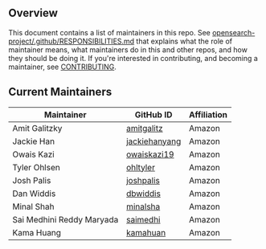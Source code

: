 ## Overview

This document contains a list of maintainers in this repo. See [opensearch-project/.github/RESPONSIBILITIES.md](https://github.com/opensearch-project/.github/blob/main/RESPONSIBILITIES.md#maintainer-responsibilities) that explains what the role of maintainer means, what maintainers do in this and other repos, and how they should be doing it. If you're interested in contributing, and becoming a maintainer, see [CONTRIBUTING](CONTRIBUTING.md).

## Current Maintainers

| Maintainer                | GitHub ID                                         | Affiliation |
| ------------------------- | ------------------------------------------------- | ----------- |
| Amit Galitzky             | [amitgalitz](https://github.com/amitgalitz)       | Amazon      |
| Jackie Han                | [jackiehanyang](https://github.com/jackiehanyang) | Amazon      |
| Owais Kazi                | [owaiskazi19](https://github.com/owaiskazi19)     | Amazon      |
| Tyler Ohlsen              | [ohltyler](https://github.com/ohltyler)           | Amazon      |
| Josh Palis                | [joshpalis](https://github.com/joshpalis)         | Amazon      |
| Dan Widdis                | [dbwiddis](https://github.com/dbwiddis)           | Amazon      |
| Minal Shah                | [minalsha](https://github.com/minalsha)           | Amazon      |
| Sai Medhini Reddy Maryada | [saimedhi](https://github.com/saimedhi)           | Amazon      |
| Kama Huang                | [kamahuan](https://github.com/kamahuan)           | Amazon      |
